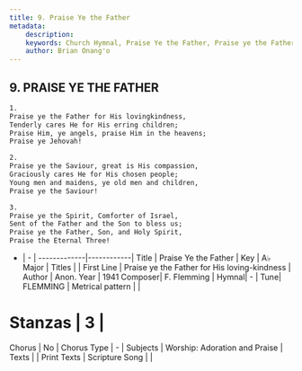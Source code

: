 ```yaml
---
title: 9. Praise Ye the Father
metadata:
    description: 
    keywords: Church Hymnal, Praise Ye the Father, Praise ye the Father for His loving-kindness, 
    author: Brian Onang'o
---
```



## 9. PRAISE YE THE FATHER

```txt
1.
Praise ye the Father for His lovingkindness, 
Tenderly cares He for His erring children; 
Praise Him, ye angels, praise Him in the heavens; 
Praise ye Jehovah!

2.
Praise ye the Saviour, great is His compassion, 
Graciously cares He for His chosen people; 
Young men and maidens, ye old men and children, 
Praise ye the Saviour! 

3.
Praise ye the Spirit, Comforter of Israel, 
Sent of the Father and the Son to bless us; 
Praise ye the Father, Son, and Holy Spirit, 
Praise the Eternal Three!
```

- |   -  |
-------------|------------|
Title | Praise Ye the Father |
Key | A♭ Major |
Titles |  |
First Line | Praise ye the Father for His loving-kindness |
Author | Anon.
Year | 1941
Composer| F. Flemming |
Hymnal|  - |
Tune| FLEMMING |
Metrical pattern | |
# Stanzas | 3 |
Chorus | No |
Chorus Type | - |
Subjects | Worship: Adoration and Praise |
Texts |  |
Print Texts | 
Scripture Song |  |
  
